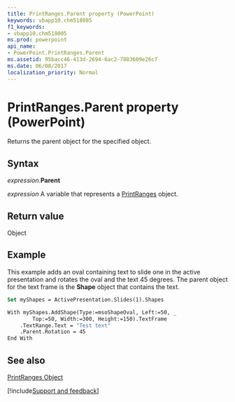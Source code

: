 ```yaml
---
title: PrintRanges.Parent property (PowerPoint)
keywords: vbapp10.chm518005
f1_keywords:
- vbapp10.chm518005
ms.prod: powerpoint
api_name:
- PowerPoint.PrintRanges.Parent
ms.assetid: 95bacc46-413d-2694-6ac2-7883609e26c7
ms.date: 06/08/2017
localization_priority: Normal
---
```



# PrintRanges.Parent property (PowerPoint)

Returns the parent object for the specified object.


## Syntax

_expression_.**Parent**

_expression_ A variable that represents a [PrintRanges](PowerPoint.PrintRanges.md) object.


## Return value

Object


## Example

This example adds an oval containing text to slide one in the active presentation and rotates the oval and the text 45 degrees. The parent object for the text frame is the  **Shape** object that contains the text.


```vb
Set myShapes = ActivePresentation.Slides(1).Shapes

With myShapes.AddShape(Type:=msoShapeOval, Left:=50, _
        Top:=50, Width:=300, Height:=150).TextFrame
    .TextRange.Text = "Test text"
    .Parent.Rotation = 45
End With
```


## See also


[PrintRanges Object](PowerPoint.PrintRanges.md)

[!include[Support and feedback](~/includes/feedback-boilerplate.md)]